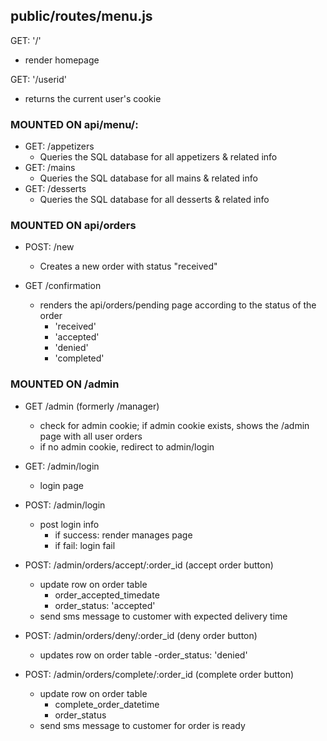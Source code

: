 ## public/routes/menu.js

GET: '/'
- render homepage

GET: '/userid'
- returns the current user's cookie


### MOUNTED ON api/menu/:

- GET: /appetizers
  - Queries the SQL database for all appetizers & related info 
- GET: /mains
  - Queries the SQL database for all mains & related info
- GET: /desserts
  - Queries the SQL database for all desserts & related info

### MOUNTED ON api/orders

- POST: /new
  - Creates a new order with status "received"

- GET /confirmation 
  - renders the api/orders/pending page according to the status of the order
    - 'received'
    - 'accepted'
    - 'denied'
    - 'completed'

<!-- - GET: /:orderid
  - page with completed order and order summary with all order items
  - Show's the users order id -->

  ### MOUNTED ON /admin

- GET /admin (formerly /manager)
  - check for admin cookie; if admin cookie exists, shows the /admin page with all user orders
  - if no admin cookie, redirect to admin/login

- GET: /admin/login
  - login page

- POST: /admin/login
  - post login info
    - if success: render manages page
    - if fail: login fail

- POST: /admin/orders/accept/:order_id (accept order button)
  - update row on order table
    - order_accepted_timedate
    - order_status: 'accepted'
  - send sms message to customer with expected delivery time

- POST: /admin/orders/deny/:order_id (deny order button)
  - updates row on order table
    -order_status: 'denied'
  
- POST: /admin/orders/complete/:order_id (complete order button)
  - update row on order table 
    - complete_order_datetime
    - order_status
  - send sms message to customer for order is ready

